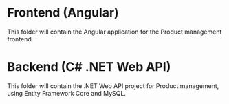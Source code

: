 # Frontend (Angular)

This folder will contain the Angular application for the Product management frontend.

# Backend (C# .NET Web API)

This folder will contain the .NET Web API project for Product management, using Entity Framework Core and MySQL.

